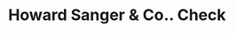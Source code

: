 ---
doi: 10.7916/D8HX2QQV
date_other: '1860'
date_other_textual: 1860-1869
form: printed ephemera
genre:
- Checks (bank checks)
name:
- Howard Sanger & Co.
object_in_context_url: https://biggert.cul.columbia.edu/items/view/ave_biggert_01021
subject_hierarchical_geographic:
- New York, New York, United States
subject_name:
- Howard Sanger & Co.
title: Howard Sanger & Co.. Check
sort_title: Howard Sanger & Co.. Check
call_number: ave_biggert_01021
coordinates:
- 40.71277777777778,-74.00583333333333
pid: ave_biggert_01021
identifiers: ave_biggert_01021
canvas_id: ldpd:396289
permalink: "/items/ave_biggert_01021/"
layout: iiif-image-page
---